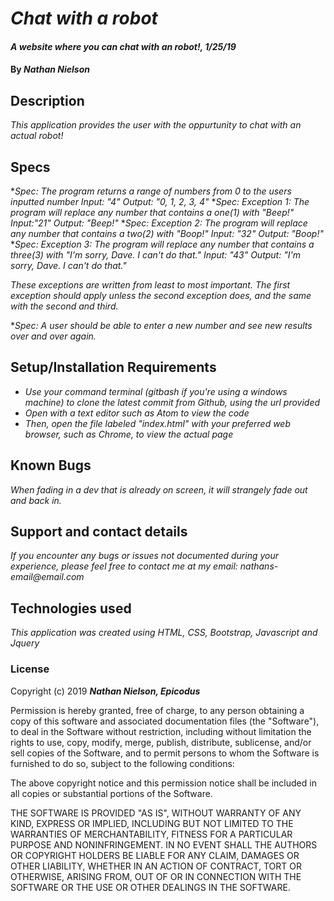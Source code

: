 # _Chat with a robot_

#### _A website where you can chat with an robot!, 1/25/19_

#### By _**Nathan Nielson**_

## Description

_This application provides the user with the oppurtunity to chat with an actual robot!_ 


## Specs
*_Spec: The program returns a range of numbers from 0 to the users inputted number
        Input: "4"
        Output: "0, 1, 2, 3, 4"_
*_Spec: Exception 1: The program will replace any number that contains a one(1) with "Beep!"
	    Input:"21"
	    Output: "Beep!"_
*_Spec: Exception 2: The program will replace any number that contains a two(2) with "Boop!"
        Input: "32"
	    Output: "Boop!"_
*_Spec: Exception 3: The program will replace any number that contains a three(3) with "I'm sorry, Dave. I can't do that."
	    Input: "43"
	    Output: "I'm sorry, Dave. I can't do that."_
    
_These exceptions are written from least to most important. The first exception should apply unless the second exception does, and the same with the second and third._

*_Spec: A user should be able to enter a new number and see new results over and over again._



## Setup/Installation Requirements

* _Use your command terminal (gitbash if you're using a windows machine) to clone the latest commit from Github, using the url provided_
* _Open with a text editor such as Atom to view the code_
* _Then, open the file labeled "index.html" with your preferred web browser, such as Chrome, to view the actual page_

## Known Bugs

_When fading in a dev that is already on screen, it will strangely fade out and back in._

## Support and contact details
_If you encounter any bugs or issues not documented during your experience, please feel free to contact me at my email: nathans-email@email.com_

## Technologies used

_This application was created using HTML, CSS, Bootstrap, Javascript and Jquery_

### License

Copyright (c) 2019 **_Nathan Nielson, Epicodus_**

Permission is hereby granted, free of charge, to any person obtaining a copy
of this software and associated documentation files (the "Software"), to deal
in the Software without restriction, including without limitation the rights
to use, copy, modify, merge, publish, distribute, sublicense, and/or sell
copies of the Software, and to permit persons to whom the Software is
furnished to do so, subject to the following conditions:

The above copyright notice and this permission notice shall be included in all
copies or substantial portions of the Software.

THE SOFTWARE IS PROVIDED "AS IS", WITHOUT WARRANTY OF ANY KIND, EXPRESS OR
IMPLIED, INCLUDING BUT NOT LIMITED TO THE WARRANTIES OF MERCHANTABILITY,
FITNESS FOR A PARTICULAR PURPOSE AND NONINFRINGEMENT. IN NO EVENT SHALL THE
AUTHORS OR COPYRIGHT HOLDERS BE LIABLE FOR ANY CLAIM, DAMAGES OR OTHER
LIABILITY, WHETHER IN AN ACTION OF CONTRACT, TORT OR OTHERWISE, ARISING FROM,
OUT OF OR IN CONNECTION WITH THE SOFTWARE OR THE USE OR OTHER DEALINGS IN THE
SOFTWARE.
